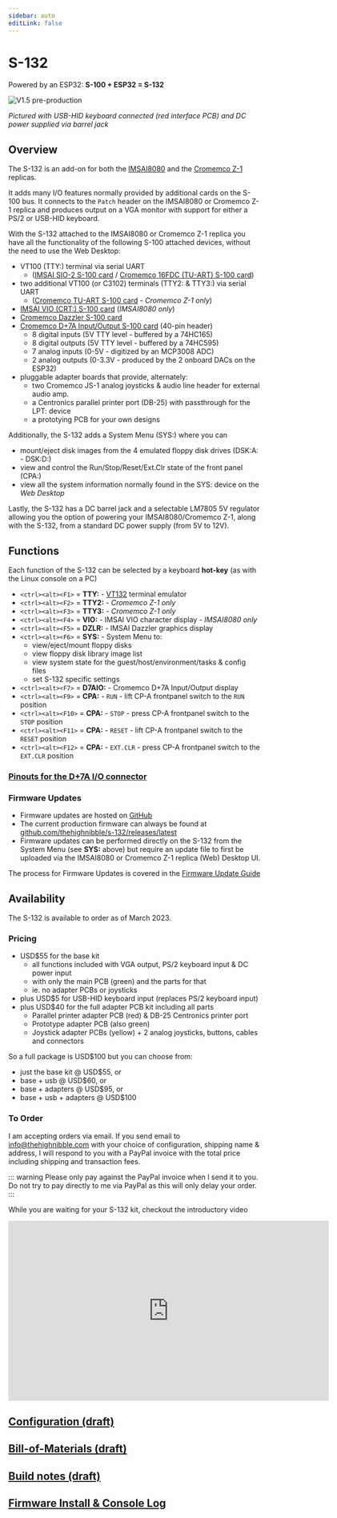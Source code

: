 ```yaml
---
sidebar: auto
editLink: false
---
```

# S-132

Powered by an ESP32: **S-100 + ESP32 = S-132**

![V1.5 pre-production](./S132_on_IMSAI.jpg)

*Pictured with USB-HID keyboard connected (red interface PCB) and DC power supplied via barrel jack*

## Overview

The S-132 is an add-on for both the [IMSAI8080](/imsai8080/) and the [Cromemco Z-1](/cromemcoZ1/) replicas.

It adds many I/O features normally provided by additional cards on the S-100 bus. It connects to the `Patch` header on the IMSAI8080 or Cromemco Z-1 replica and produces output on a VGA monitor with support for either a PS/2 or USB-HID keyboard.


With the S-132 attached to the IMSAI8080 or Cromemco Z-1 replica you have all the functionality of the following S-100 attached devices, without the need to use the Web Desktop:
- VT100 (TTY:) terminal via serial UART 
  - ([IMSAI SIO-2 S-100 card](http://www.s100computers.com/Hardware%20Folder/IMSAI/SIO/SIO.htm) / [Cromemco 16FDC (TU-ART) S-100 card](http://www.s100computers.com/Hardware%20Folder/Cromemco/16FDC/16FDC.htm))
- two additional VT100 (or C3102) terminals (TTY2: & TTY3:) via serial UART
  - ([Cromemco TU-ART S-100 card](http://www.s100computers.com/Hardware%20Folder/Cromemco/TU-ART/TU-ART.htm) - *Cromemco Z-1 only*)
- [IMSAI VIO (CRT:) S-100 card](http://www.s100computers.com/Hardware%20Folder/IMSAI/VIO%20Board/VIO%20Board.htm) (*IMSAI8080 only*)
- [Cromemco Dazzler S-100 card](http://www.s100computers.com/Hardware%20Folder/Cromemco/Dazzler/Dazzler.htm)
- [Cromemco D+7A Input/Output S-100 card](http://www.s100computers.com/Hardware%20Folder/Cromemco/D+7IO/D+7IO.htm) (40-pin header)
  - 8 digital inputs (5V TTY level - buffered by a 74HC165)
  - 8 digital outputs (5V TTY level - buffered by a 74HC595)
  - 7 analog inputs (0-5V - digitized by an MCP3008 ADC)
  - 2 analog outputs (0-3.3V - produced by the 2 onboard DACs on the ESP32)
- pluggable adapter boards that provide, alternately:  
  - two Cromemco JS-1 analog joysticks & audio line header for external audio amp.
  - a Centronics parallel printer port (DB-25) with passthrough for the LPT: device
  - a prototying PCB for your own designs 

Additionally, the S-132 adds a System Menu (SYS:) where you can
- mount/eject disk images from the 4 emulated floppy disk drives (DSK:A: - DSK:D:)
- view and control the Run/Stop/Reset/Ext.Clr state of the front panel (CPA:)
- view all the system information normally found in the SYS: device on the *Web Desktop*

Lastly, the S-132 has a DC barrel jack and a selectable LM7805 5V regulator allowing you the option of powering your IMSAI8080/Cromemco Z-1, along with the S-132, from a standard DC power supply (from 5V to 12V).

## Functions

Each function of the S-132 can be selected by a keyboard **hot-key** (as with the Linux console on a PC)
- `<ctrl><alt><F1>` = **TTY:** - [VT132](/vt132/) terminal emulator
- `<ctrl><alt><F2>` = **TTY2:** - *Cromemco Z-1 only*
- `<ctrl><alt><F3>` = **TTY3:** - *Cromemco Z-1 only*
- `<ctrl><alt><F4>` = **VIO:** - IMSAI VIO character display - *IMSAI8080 only*
- `<ctrl><alt><F5>` = **DZLR:** - IMSAI Dazzler graphics display
- `<ctrl><alt><F6>` = **SYS:** - System Menu to: 
  - view/eject/mount floppy disks
  - view floppy disk library image list
  - view system state for the guest/host/environment/tasks & config files
  - set S-132 specific settings
- `<ctrl><alt><F7>` = **D7AIO:** - Cromemco D+7A Input/Output display
- `<ctrl><alt><F9>` = **CPA:** - `RUN` - lift CP-A frontpanel switch to the `RUN` position
- `<ctrl><alt><F10>` = **CPA:** - `STOP` - press CP-A frontpanel switch to the `STOP` position
- `<ctrl><alt><F11>` = **CPA:** - `RESET` - lift CP-A frontpanel switch to the `RESET` position
- `<ctrl><alt><F12>` = **CPA:** - `EXT.CLR` - press CP-A frontpanel switch to the `EXT.CLR` position

### [Pinouts for the D+7A I/O connector](pinouts/)

### Firmware Updates

- Firmware updates are hosted on [GitHub](https://github.com/thehighnibble/s-132)
- The current production firmware can always be found at [github.com/thehighnibble/s-132/releases/latest](https://github.com/thehighnibble/s-132/releases/latest)
- Firmware updates can be performed directly on the S-132 from the System Menu (see **SYS:** above) but require an update file to first be uploaded via the IMSAI8080 or Cromemco Z-1 replica (Web) Desktop UI. 

The process for Firmware Updates is covered in the [Firmware Update Guide](update/)


## Availability

The S-132 is available to order as of March 2023.

### Pricing 

- USD$55 for the base kit
  - all functions included with VGA output, PS/2 keyboard input & DC power input
  - with only the main PCB (green) and the parts for that
  - ie. no adapter PCBs or joysticks
- plus USD$5 for USB-HID keyboard input (replaces PS/2 keyboard input)
- plus USD$40 for the full adapter PCB kit including all parts
  - Parallel printer adapter PCB (red) & DB-25 Centronics printer port
  - Prototype adapter PCB (also green)
  - Joystick adapter PCBs (yellow) + 2 analog joysticks, buttons, cables and connectors

So a full package is USD$100 but you can choose from:
- just the base kit @ USD$55, or
- base + usb @ USD$60, or 
- base + adapters @ USD$95, or 
- base + usb + adapters @ USD$100

### To Order

I am accepting orders via email. If you send email to [info@thehighnibble.com](mailto:info@thehighnibble.com) with your choice of configuration, shipping name & address, I will respond to you with a PayPal invoice with the total price including shipping and transaction fees.

::: warning
Please only pay against the PayPal invoice when I send it to you. Do not try to pay directly to me via PayPal as this will only delay your order.
:::

While you are waiting for your S-132 kit, checkout the introductory video 

<iframe width="640" height="360" src="https://www.youtube.com/embed/4TmmvyEFCsw" title="YouTube video player" frameborder="0" allow="accelerometer; autoplay; clipboard-write; encrypted-media; gyroscope; picture-in-picture; web-share" allowfullscreen></iframe>

## [Configuration (draft)](configure/)

## [Bill-of-Materials (draft)](bom/)

## [Build notes (draft)](build/)

## [Firmware Install & Console Log](maint/)
